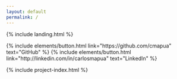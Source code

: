 ```yaml
---
layout: default
permalink: /
---
```


{% include landing.html %}

<p class="text-center">
{% include elements/button.html link="https://github.com/cmapua" text="GitHub" %}
{% include elements/button.html link="http://linkedin.com/in/carlosmapua" text="LinkedIn" %}
</p>

{% include project-index.html %}
